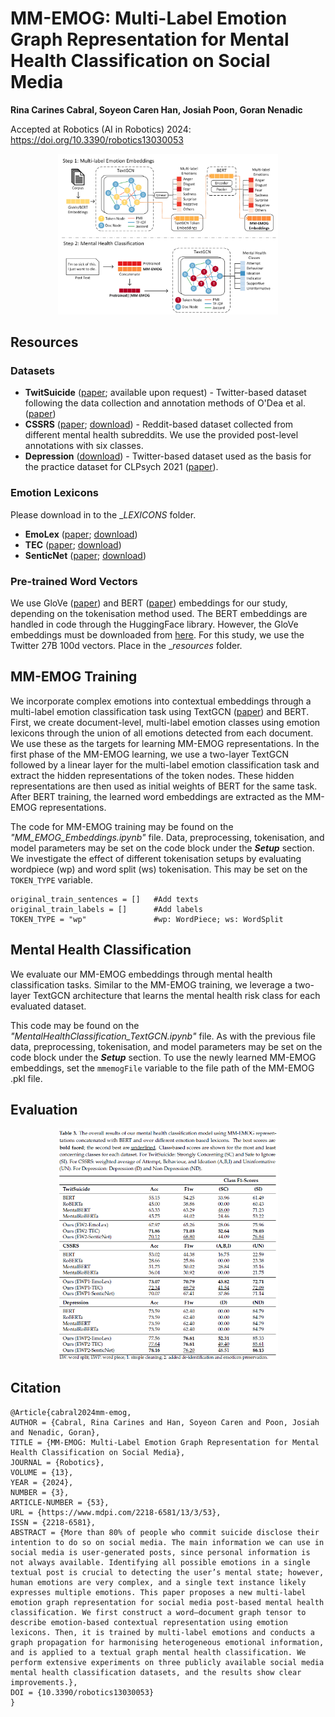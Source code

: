 # MM-EMOG: Multi-Label Emotion Graph Representation for Mental Health Classification on Social Media

**Rina Carines Cabral, Soyeon Caren Han, Josiah Poon, Goran Nenadic**

Accepted at Robotics (AI in Robotics) 2024: https://doi.org/10.3390/robotics13030053

<p align="center">
	<img src="./figures/Overall_Architecture.png" alt="MM-EMOG Architecture" style="max-width: 70%;">	     
</p>

## Resources
### Datasets
- **TwitSuicide** ([paper](https://arxiv.org/abs/2206.08673); available upon request) - Twitter-based dataset following the data collection and annotation methods of O'Dea et al. ([paper](https://doi.org/10.1016/j.invent.2015.03.005))
- **CSSRS** ([paper](https://doi.org/10.1145/3308558.3313698); [download](https://github.com/AmanuelF/Suicide-Risk-Assessment-using-Reddit)) - Reddit-based dataset collected from different mental health subreddits. We use the provided post-level annotations with six classes.
- **Depression** ([download](https://github.com/swcwang/depression-detection)) - Twitter-based dataset used as the basis for the practice dataset for CLPsych 2021 ([paper](https://doi.org/10.18653/v1/2021.clpsych-1.7)).

### Emotion Lexicons
Please download in to the __LEXICONS_ folder.
- **EmoLex** ([paper](https://doi.org/10.1111/j.1467-8640.2012.00460.x); [download](https://saifmohammad.com/WebPages/NRC-Emotion-Lexicon.htm))
- **TEC** ([paper](https://doi.org/10.1111/coin.12024); [download](https://saifmohammad.com/WebPages/lexicons.html))
- **SenticNet** ([paper](https://aclanthology.org/2022.lrec-1.408); [download](https://sentic.net/downloads/))

### Pre-trained Word Vectors
We use GloVe ([paper](https://doi.org/10.3115/v1/D14-1162)) and BERT ([paper](https://doi.org/10.18653/v1/N19-1423)) embeddings for our study, depending on the tokenisation method used. The BERT embeddings are handled in code through the HuggingFace library. However, the GloVe embeddings must be downloaded from [here](https://nlp.stanford.edu/projects/glove/). For this study, we use the Twitter 27B 100d vectors. Place in the __resources_ folder.

## MM-EMOG Training

We incorporate complex emotions into contextual embeddings through a multi-label emotion classification task using TextGCN ([paper](https://doi.org/10.1609/aaai.v33i01.33017370)) and BERT. First, we create document-level, multi-label emotion classes using emotion lexicons through the union of all emotions detected from each document. We use these as the targets for learning MM-EMOG representations. In the first phase of the MM-EMOG learning, we use a two-layer TextGCN followed by a linear layer for the multi-label emotion classification task and extract the hidden representations of the token nodes. These hidden representations are then used as initial weights of BERT for the same task. After BERT training, the learned word embeddings are extracted as the MM-EMOG representations.

The code for MM-EMOG training may be found on the _"MM_EMOG_Embeddings.ipynb"_ file. Data, preprocessing, tokenisation, and model parameters may be set on the code block under the _**Setup**_ section. We investigate the effect of different tokenisation setups by evaluating wordpiece (wp) and word split (ws) tokenisation. This may be set on the `TOKEN_TYPE` variable.

```
original_train_sentences = []   #Add texts
original_train_labels = []      #Add labels
TOKEN_TYPE = "wp"               #wp: WordPiece; ws: WordSplit
```

## Mental Health Classification

We evaluate our MM-EMOG embeddings through mental health classification tasks. Similar to the MM-EMOG training, we leverage a two-layer TextGCN architecture that learns the mental health risk class for each evaluated dataset.

This code may be found on the _"MentalHealthClassification_TextGCN.ipynb"_ file. As with the previous file data, preprocessing, tokenisation, and model parameters may be set on the code block under the _**Setup**_ section. To use the newly learned MM-EMOG embeddings, set the `mmemogFile` variable to the file path of the MM-EMOG .pkl file.

## Evaluation

<p align="center">
	<img src="./figures/Overall_Performance.png" alt="MM-EMOG Results" style="max-width: 70%;">	     
</p>

## Citation
```
@Article{cabral2024mm-emog,
AUTHOR = {Cabral, Rina Carines and Han, Soyeon Caren and Poon, Josiah and Nenadic, Goran},
TITLE = {MM-EMOG: Multi-Label Emotion Graph Representation for Mental Health Classification on Social Media},
JOURNAL = {Robotics},
VOLUME = {13},
YEAR = {2024},
NUMBER = {3},
ARTICLE-NUMBER = {53},
URL = {https://www.mdpi.com/2218-6581/13/3/53},
ISSN = {2218-6581},
ABSTRACT = {More than 80% of people who commit suicide disclose their intention to do so on social media. The main information we can use in social media is user-generated posts, since personal information is not always available. Identifying all possible emotions in a single textual post is crucial to detecting the user’s mental state; however, human emotions are very complex, and a single text instance likely expresses multiple emotions. This paper proposes a new multi-label emotion graph representation for social media post-based mental health classification. We first construct a word–document graph tensor to describe emotion-based contextual representation using emotion lexicons. Then, it is trained by multi-label emotions and conducts a graph propagation for harmonising heterogeneous emotional information, and is applied to a textual graph mental health classification. We perform extensive experiments on three publicly available social media mental health classification datasets, and the results show clear improvements.},
DOI = {10.3390/robotics13030053}
}
```
